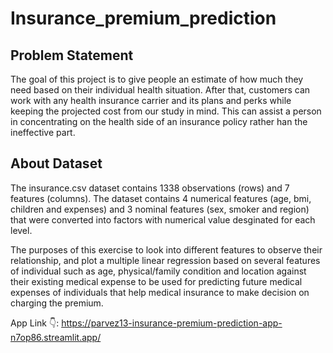 # Insurance_premium_prediction

## Problem Statement
The goal of this project is to give people an estimate of how much they need based on their individual health situation. After that, customers can work with any health
insurance carrier and its plans and perks while keeping the projected cost from our study in mind. This can assist a person in concentrating on the health side of an
insurance policy rather han the ineffective part.

## About Dataset
The insurance.csv dataset contains 1338 observations (rows) and 7 features (columns). The dataset contains 4 numerical features (age, bmi, children and expenses) and 3 nominal features (sex, smoker and region) that were converted into factors with numerical value desginated for each level.

The purposes of this exercise to look into different features to observe their relationship, and plot a multiple linear regression based on several features of individual such as age, physical/family condition and location against their existing medical expense to be used for predicting future medical expenses of individuals that help medical insurance to make decision on charging the premium.

App Link 👇:
https://parvez13-insurance-premium-prediction-app-n7op86.streamlit.app/
